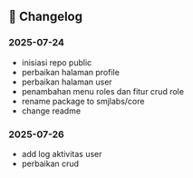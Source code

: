 ## 🧾 Changelog

### 2025-07-24 
  - inisiasi repo public
  - perbaikan halaman profile
  - perbaikan halaman user
  - penambahan menu roles dan fitur crud role
  - rename package to smjlabs/core
  - change readme

### 2025-07-26
  - add log aktivitas user
  - perbaikan crud 